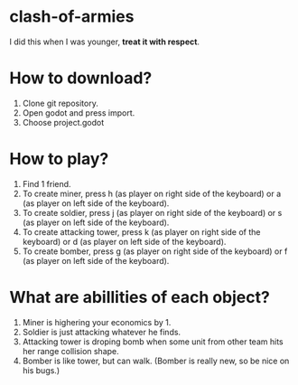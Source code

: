 # clash-of-armies
I did this when I was younger, **treat it with respect**.

# How to download?

1. Clone git repository.
2. Open godot and press import.
3. Choose project.godot

# How to play?
1. Find 1 friend.
2. To create miner, press h (as player on right side of the keyboard) or a (as player on left side of the keyboard).
3. To create soldier, press j (as player on right side of the keyboard) or s (as player on left side of the keyboard).
4. To create attacking tower, press k (as player on right side of the keyboard) or d (as player on left side of the keyboard).
5. To create bomber, press g (as player on right side of the keyboard) or f (as player on left side of the keyboard).

# What are abillities of each object?

1. Miner is highering your economics by 1.
2. Soldier is just attacking whatever he finds.
3. Attacking tower is droping bomb when some unit from other team hits her range collision shape.
4. Bomber is like tower, but can walk. (Bomber is really new, so be nice on his bugs.)

